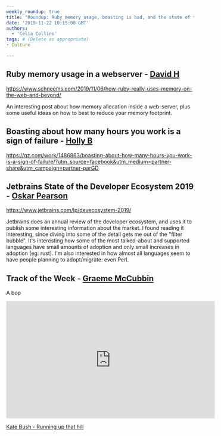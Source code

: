 ```yaml
---
weekly_roundup: true
title: "Roundup: Ruby memory usage, boasting is bad, and the state of the Developer Ecosystem"
date: '2019-11-22 10:15:00 GMT'
authors:
  - 'Celia Collins'
tags: # (Delete as appropriate)
- Culture

---
```

## Ruby memory usage in a webserver - [David H](/people#david-henry)

https://www.schneems.com/2019/11/06/how-ruby-really-uses-memory-on-the-web-and-beyond/

An interesting post about how memory allocation inside a web-server, plus some useful ideas on how to best to reduce your memory footprint.

## Boasting about how many hours you work is a sign of failure - [Holly B](/people#holly-brenan)

https://qz.com/work/1486863/boasting-about-how-many-hours-you-work-is-a-sign-of-failure/?utm_source=facebook&utm_medium=partner-share&utm_campaign=partner-parGD

## Jetbrains State of the Developer Ecosystem 2019 - [Oskar Pearson](/people#oskar-pearson)

https://www.jetbrains.com/lp/devecosystem-2019/

Jetbrains does an annual review of the developer ecosystem, and uses it to publish some interesting information about the market. I found reading it interesting, since diving into some of the detail gets me out of the "filter bubble". It's interesting how some of the most talked-about and supported languages have small amounts of adoption and only small increases in adoption (eg: rust). I'm also interested in how almost all languages seem to have people planning to adopt/migrate: even Perl.

## Track of the Week - [Graeme McCubbin](/people#graeme-mccubbin)

A bop

<iframe width="560" height="315" src="https://www.youtube.com/embed/wp43OdtAAkM" frameborder="0" allow="accelerometer; autoplay; encrypted-media; gyroscope; picture-in-picture" allowfullscreen></iframe>

[Kate Bush - Running up that hill](https://www.youtube.com/watch?v=wp43OdtAAkM)
